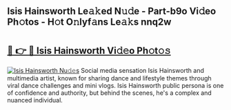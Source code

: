 ## Isis Hainsworth Le𝚊𝚔ed N𝚞𝚍e - Part-b9o Vi𝚍eo Ph𝚘tos - H𝚘t O𝚗lyf𝚊ns Le𝚊𝚔s nnq2w

# <h2><a href="http://hf2ow36.feru.top/?c=Isis+Hainsworth">🔗 👉 🔴 Isis Hainsworth Vi𝚍𝚎o Ph𝚘t𝚘𝚜</a></h2>

[![Isis Hainsworth Nu𝚍𝚎s](https://i.imgur.com/0TWrTi3.gif)](http://hf2ow36.feru.top/?c=Isis+Hainsworth)
Social media sensation Isis Hainsworth and multimedia artist, known for sharing dance and lifestyle themes through viral dance challenges and mini vlogs. Isis Hainsworth public persona is one of confidence and authority, but behind the scenes, he's a complex and nuanced individual. 
